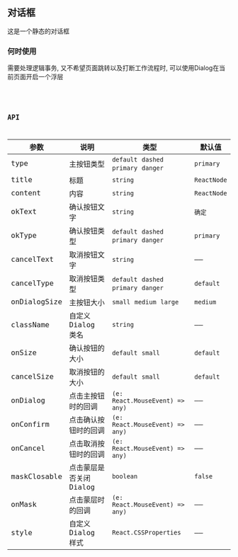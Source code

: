 ## 对话框
这是一个静态的对话框

### 何时使用
需要处理逻辑事务, 又不希望页面跳转以及打断工作流程时, 可以使用Dialog在当前页面开启一个浮层

<code
  src="./demo.tsx"
  title="组件式使用"
  desc="使用组件声明一个对话框，通过控制 visible 属性来显示/隐藏。"
/>
<code
  src="./demo2.tsx"
  title="按钮大小"
  desc="默认为medium, 可选小, 中, 大"
/>

## API

| 参数 | 说明 | 类型 | 默认值 |
| --- | --- | --- | --- |
| type | 主按钮类型 | `default`  `dashed`  `primary`  `danger` |	`primary`
| title| 	标题	| `string` | `ReactNode` |	——
| content |	内容 |	`string` | `ReactNode`	| ——
| okText|	确认按钮文字	| `string` |	`确定`
| okType |	确认按钮类型 |	`default`  `dashed`  `primary`  `danger` |	`primary`
| cancelText |	取消按钮文字	| `string` |	——
| cancelType |	取消按钮类型	| `default`  `dashed`  `primary`  `danger` | `default`
| onDialogSize | 主按钮大小 | `small`  `medium` `large` | `medium`
| className | 自定义 Dialog 类名 | `string` | —— |
| onSize | 确认按钮的大小 | `default` `small` | `default` 
| cancelSize | 取消按钮的大小 | `default` `small` | `default` 
| onDialog | 点击主按钮时的回调 | `(e: React.MouseEvent) => any)` | ——
| onConfirm	| 点击确认按钮时的回调 |	`(e: React.MouseEvent) => any)` |	——
| onCancel	| 点击取消按钮时的回调 |	`(e: React.MouseEvent) => any)` |	——
| maskClosable |	点击蒙层是否关闭 Dialog |	`boolean`	| `false`
| onMask	| 点击蒙层时的回调 |	`(e: React.MouseEvent) => any)` |	——
| style |	自定义 Dialog 样式	| `React.CSSProperties` |	——
